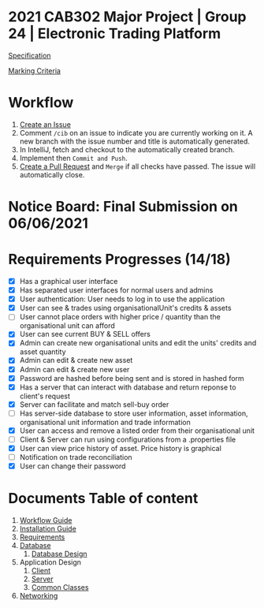 # 2021 CAB302 Major Project | Group 24 | Electronic Trading Platform

[Specification](https://blackboard.qut.edu.au/bbcswebdav/pid-9209104-dt-content-rid-38013728_1/courses/CAB302_21se1/Assignment%20Specification%282%29.pdf)

[Marking Criteria](https://blackboard.qut.edu.au/bbcswebdav/pid-9209104-dt-content-rid-38013729_1/courses/CAB302_21se1/Marking%20Criteria%20%28CRA%29_%20Electronic%20Asset%20Trading%20Platform.pdf)

# Workflow
1. [Create an Issue](https://github.com/autumnssuns/Sem1_2021_CAB302_Group024_eTrade/issues)
2. Comment `/cib` on an issue to indicate you are currently working on it. A new branch with the issue number and title is automatically generated.
3. In IntelliJ, fetch and checkout to the automatically created branch.
4. Implement then `Commit and Push`.
5. [Create a Pull Request](https://github.com/autumnssuns/Sem1_2021_CAB302_Group024_eTrade/pulls) and `Merge` if all checks have passed. The issue will automatically close.

# Notice Board: Final Submission on 06/06/2021

# Requirements Progresses (14/18)
- [x] Has a graphical user interface
- [x] Has separated user interfaces for normal users and admins
- [x] User authentication: User needs to log in to use the application
- [x] User can see & trades using organisationalUnit's credits & assets
- [ ] User cannot place orders with higher price / quantity than the organisational unit can afford
- [x] User can see current BUY & SELL offers
- [x] Admin can create new organisational units and edit the units' credits and asset quantity
- [x] Admin can edit & create new asset
- [x] Admin can edit & create new user
- [x] Password are hashed before being sent and is stored in hashed form
- [x] Has a server that can interact with database and return reponse to client's request
- [x] Server can facilitate and match sell-buy order
- [ ] Has server-side database to store user information, asset information, organisational unit information and trade information
- [x] User can access and remove a listed order from their organisational unit
- [ ] Client & Server can run using configurations from a .properties file
- [x] User can view price history of asset. Price history is graphical
- [ ] Notification on trade reconciliation
- [x] User can change their password

# Documents Table of content
1. [Workflow Guide](docs/Workflow)
2. [Installation Guide](docs/Installation.md)
3. [Requirements](docs/Requirements/README.md)
4. [Database](docs/Database)
    1. [Database Design](docs/Database/README.md)
5. Application Design
    1. [Client](docs/Client_Design)
    2. [Server](docs/Server_Design)
    3. [Common Classes](docs/Common_Classes)
6. [Networking](docs/Networking)

